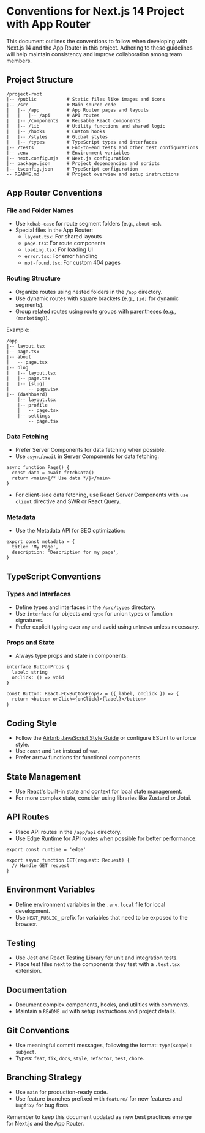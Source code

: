# Conventions for Next.js 14 Project with App Router

This document outlines the conventions to follow when developing with Next.js 14 and the App Router in this project. Adhering to these guidelines will help maintain consistency and improve collaboration among team members.

## Project Structure

```
/project-root
|-- /public           # Static files like images and icons
|-- /src              # Main source code
|   |-- /app          # App Router pages and layouts
|   |   |-- /api      # API routes
|   |-- /components   # Reusable React components
|   |-- /lib          # Utility functions and shared logic
|   |-- /hooks        # Custom hooks
|   |-- /styles       # Global styles
|   |-- /types        # TypeScript types and interfaces
|-- /tests            # End-to-end tests and other test configurations
|-- .env              # Environment variables
|-- next.config.mjs   # Next.js configuration
|-- package.json      # Project dependencies and scripts
|-- tsconfig.json     # TypeScript configuration
-- README.md          # Project overview and setup instructions
```

## App Router Conventions

### File and Folder Names

- Use `kebab-case` for route segment folders (e.g., `about-us`).
- Special files in the App Router:
  - `layout.tsx`: For shared layouts
  - `page.tsx`: For route components
  - `loading.tsx`: For loading UI
  - `error.tsx`: For error handling
  - `not-found.tsx`: For custom 404 pages

### Routing Structure

- Organize routes using nested folders in the `/app` directory.
- Use dynamic routes with square brackets (e.g., `[id]` for dynamic segments).
- Group related routes using route groups with parentheses (e.g., `(marketing)`).

Example:

```
/app
|-- layout.tsx
|-- page.tsx
|-- about
|   -- page.tsx
|-- blog
|   |-- layout.tsx
|   |-- page.tsx
|   |-- [slug]
|       -- page.tsx
|-- (dashboard)
    |-- layout.tsx
    |-- profile
    |   -- page.tsx
    |-- settings
        -- page.tsx
```

### Data Fetching

- Prefer Server Components for data fetching when possible.
- Use `async`/`await` in Server Components for data fetching:

```tsx
async function Page() {
  const data = await fetchData()
  return <main>{/* Use data */}</main>
}
```

- For client-side data fetching, use React Server Components with `use client` directive and SWR or React Query.

### Metadata

- Use the Metadata API for SEO optimization:

```tsx
export const metadata = {
  title: 'My Page',
  description: 'Description for my page',
}
```

## TypeScript Conventions

### Types and Interfaces

- Define types and interfaces in the `/src/types` directory.
- Use `interface` for objects and `type` for union types or function signatures.
- Prefer explicit typing over `any` and avoid using `unknown` unless necessary.

### Props and State

- Always type props and state in components:

```tsx
interface ButtonProps {
  label: string
  onClick: () => void
}

const Button: React.FC<ButtonProps> = ({ label, onClick }) => {
  return <button onClick={onClick}>{label}</button>
}
```

## Coding Style

- Follow the [Airbnb JavaScript Style Guide](https://github.com/airbnb/javascript) or configure ESLint to enforce style.
- Use `const` and `let` instead of `var`.
- Prefer arrow functions for functional components.

## State Management

- Use React's built-in state and context for local state management.
- For more complex state, consider using libraries like Zustand or Jotai.

## API Routes

- Place API routes in the `/app/api` directory.
- Use Edge Runtime for API routes when possible for better performance:

```tsx
export const runtime = 'edge'

export async function GET(request: Request) {
  // Handle GET request
}
```

## Environment Variables

- Define environment variables in the `.env.local` file for local development.
- Use `NEXT_PUBLIC_` prefix for variables that need to be exposed to the browser.

## Testing

- Use Jest and React Testing Library for unit and integration tests.
- Place test files next to the components they test with a `.test.tsx` extension.

## Documentation

- Document complex components, hooks, and utilities with comments.
- Maintain a `README.md` with setup instructions and project details.

## Git Conventions

- Use meaningful commit messages, following the format: `type(scope): subject`.
- Types: `feat`, `fix`, `docs`, `style`, `refactor`, `test`, `chore`.

## Branching Strategy

- Use `main` for production-ready code.
- Use feature branches prefixed with `feature/` for new features and `bugfix/` for bug fixes.

Remember to keep this document updated as new best practices emerge for Next.js and the App Router.
